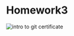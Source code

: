 # Homework3

![intro to git certificate](https://user-images.githubusercontent.com/91164907/139486757-4b418f57-c710-47c9-abc2-ea031cf21043.png)
